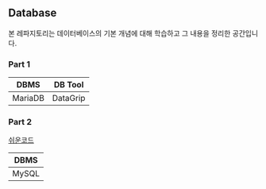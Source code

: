## Database

본 레파지토리는 데이터베이스의 기본 개념에 대해 학습하고 그 내용을 정리한 공간입니다.

### Part 1

| DBMS | DB Tool |
| --- | --- |
| MariaDB | DataGrip |

### Part 2

[쉬운코드](https://www.youtube.com/playlist?list=PLcXyemr8ZeoREWGhhZi5FZs6cvymjIBVe)

| DBMS | 
| --- | 
| MySQL | 
